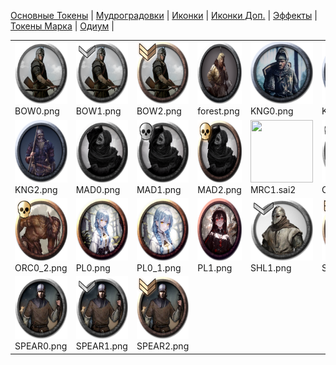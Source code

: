 [Основные Токены](https://github.com/CatacombNoop/ktms-tokens/blob/main/images_main/README.md) |
[Мудроградовки](https://github.com/CatacombNoop/ktms-tokens/blob/main/images_mudrog/README.md) |
[Иконки](https://github.com/CatacombNoop/ktms-tokens/blob/main/images_icons/README.md) |
[Иконки Доп.](https://github.com/CatacombNoop/ktms-tokens/blob/main/images_icons2/README.md) |
[Эффекты](https://github.com/CatacombNoop/ktms-tokens/blob/main/images_sfx/README.md) |
[Токены Марка](https://github.com/CatacombNoop/ktms-tokens/blob/main/images_mark/README.md) |
[Одиум](https://github.com/CatacombNoop/ktms-tokens/blob/main/images_odium/README.md) |
<table><tr>
<tr>
<td valign="bottom">
<img src="./BOW0.png" width="100" height="100"><br>
BOW0.png
</td>

<td valign="bottom">
<img src="./BOW1.png" width="100" height="100"><br>
BOW1.png
</td>

<td valign="bottom">
<img src="./BOW2.png" width="100" height="100"><br>
BOW2.png
</td>

<td valign="bottom">
<img src="./forest.png" width="100" height="100"><br>
forest.png
</td>

<td valign="bottom">
<img src="./KNG0.png" width="100" height="100"><br>
KNG0.png
</td>

<td valign="bottom">
<img src="./KNG1.png" width="100" height="100"><br>
KNG1.png
</td>

</tr>
<tr>
<td valign="bottom">
<img src="./KNG2.png" width="100" height="100"><br>
KNG2.png
</td>

<td valign="bottom">
<img src="./MAD0.png" width="100" height="100"><br>
MAD0.png
</td>

<td valign="bottom">
<img src="./MAD1.png" width="100" height="100"><br>
MAD1.png
</td>

<td valign="bottom">
<img src="./MAD2.png" width="100" height="100"><br>
MAD2.png
</td>

<td valign="bottom">
<img src="./MRC1.sai2" width="100" height="100"><br>
MRC1.sai2
</td>

<td valign="bottom">
<img src="./ORC0_1.png" width="100" height="100"><br>
ORC0_1.png
</td>

</tr>
<tr>
<td valign="bottom">
<img src="./ORC0_2.png" width="100" height="100"><br>
ORC0_2.png
</td>

<td valign="bottom">
<img src="./PL0.png" width="100" height="100"><br>
PL0.png
</td>

<td valign="bottom">
<img src="./PL0_1.png" width="100" height="100"><br>
PL0_1.png
</td>

<td valign="bottom">
<img src="./PL1.png" width="100" height="100"><br>
PL1.png
</td>

<td valign="bottom">
<img src="./SHL1.png" width="100" height="100"><br>
SHL1.png
</td>

<td valign="bottom">
<img src="./SHL2.png" width="100" height="100"><br>
SHL2.png
</td>

</tr>
<tr>
<td valign="bottom">
<img src="./SPEAR0.png" width="100" height="100"><br>
SPEAR0.png
</td>

<td valign="bottom">
<img src="./SPEAR1.png" width="100" height="100"><br>
SPEAR1.png
</td>

<td valign="bottom">
<img src="./SPEAR2.png" width="100" height="100"><br>
SPEAR2.png
</td>

</tr></table>